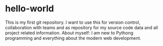 # hello-world
This is my first git repository. I want to use this for version control, collaboration with teams and as repository for my source code data and all project related information.
About myself:
I am new to Pythong programming and everything about the modern web development.
